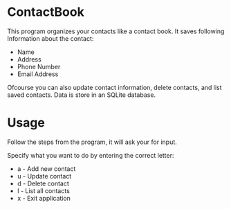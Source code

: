 # ContactBook

This program organizes your contacts like a contact book. 
It saves following Information about the contact:

* Name
* Address
* Phone Number
* Email Address

Ofcourse you can also update contact information, delete contacts, and list saved contacts.
Data is store in an SQLite database.

# Usage

Follow the steps from the program, it will ask your for input.

Specify what you want to do by entering the correct letter:

* a - Add new contact
* u - Update contact
* d - Delete contact
* l - List all contacts
* x - Exit application
